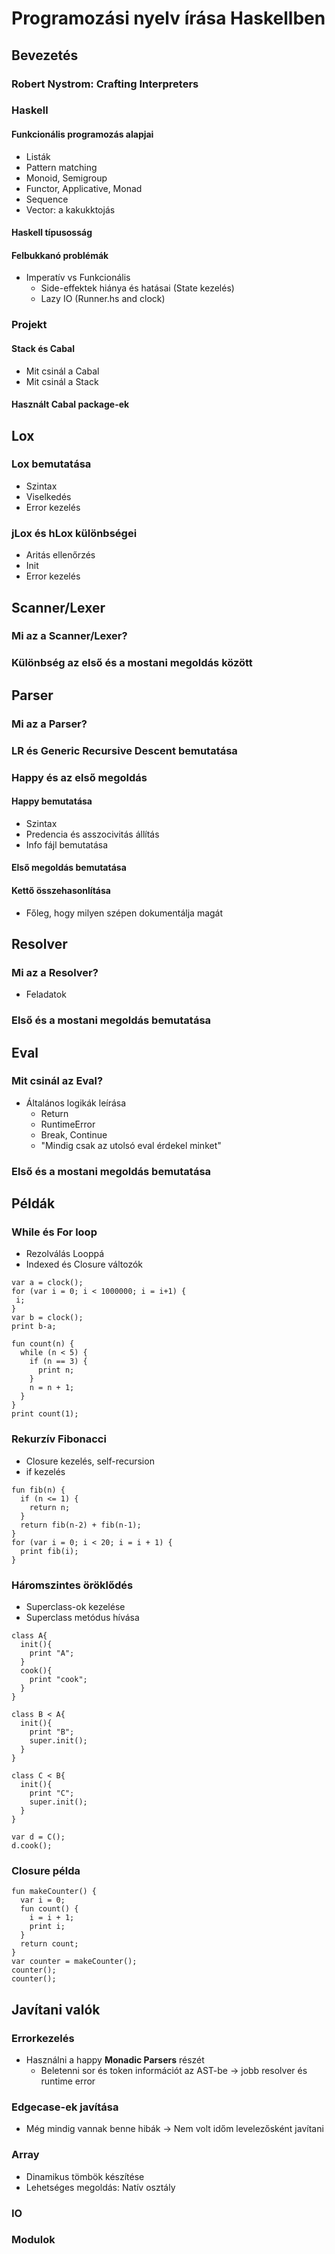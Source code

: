 # Programozási nyelv írása Haskellben

## Bevezetés

### Robert Nystrom: Crafting Interpreters

### Haskell

#### Funkcionális programozás alapjai

- Listák
- Pattern matching
- Monoid, Semigroup
- Functor, Applicative, Monad
- Sequence
- Vector: a kakukktojás

#### Haskell típusosság

#### Felbukkanó problémák

- Imperatív vs Funkcionális
  - Side-effektek hiánya és hatásai (State kezelés)
  - Lazy IO (Runner.hs and clock)

### Projekt

#### Stack és Cabal

- Mit csinál a Cabal
- Mit csinál a Stack

#### Használt Cabal package-ek

## Lox

### Lox bemutatása

- Szintax
- Viselkedés
- Error kezelés

### jLox és hLox különbségei

- Aritás ellenőrzés
- Init
- Error kezelés

## Scanner/Lexer

### Mi az a Scanner/Lexer?

### Különbség az első és a mostani megoldás között

## Parser

### Mi az a Parser?

### LR és Generic Recursive Descent bemutatása

### Happy és az első megoldás

#### Happy bemutatása

- Szintax
- Predencia és asszocivitás állítás
- Info fájl bemutatása

#### Első megoldás bemutatása

#### Kettő összehasonlítása

- Főleg, hogy milyen szépen dokumentálja magát

## Resolver

### Mi az a Resolver?

- Feladatok

### Első és a mostani megoldás bemutatása

## Eval

### Mit csinál az Eval?

- Általános logikák leírása
  - Return
  - RuntimeError
  - Break, Continue
  - "Mindig csak az utolsó eval érdekel minket"

### Első és a mostani megoldás bemutatása

## Példák

### While és For loop

- Rezolválás Looppá
- Indexed és Closure változók

```Lox
var a = clock(); 
for (var i = 0; i < 1000000; i = i+1) {
 i;
} 
var b = clock(); 
print b-a;
```

```Lox
fun count(n) {
  while (n < 5) {
    if (n == 3) {
      print n;
    } 
    n = n + 1;
  }
} 
print count(1);
```

### Rekurzív Fibonacci

- Closure kezelés, self-recursion
- if kezelés

```Lox
fun fib(n) {
  if (n <= 1) {
    return n;
  } 
  return fib(n-2) + fib(n-1);
} 
for (var i = 0; i < 20; i = i + 1) {
  print fib(i);
}
```

### Háromszintes öröklődés

- Superclass-ok kezelése
- Superclass metódus hívása

```Lox
class A{
  init(){
    print "A";
  }
  cook(){
    print "cook";
  }
}

class B < A{
  init(){
    print "B";
    super.init();
  }
}

class C < B{
  init(){
    print "C";
    super.init();
  }
}

var d = C();
d.cook();
```

### Closure példa

```Lox
fun makeCounter() {
  var i = 0; 
  fun count() {
    i = i + 1;
    print i;
  }
  return count;
}
var counter = makeCounter(); 
counter(); 
counter();
```

## Javítani valók

### Errorkezelés

- Használni a happy **Monadic Parsers** részét
  - Beletenni sor és token információt az AST-be -> jobb resolver és runtime error

### Edgecase-ek javítása

- Még mindig vannak benne hibák -> Nem volt időm levelezősként javítani

### Array

- Dinamikus tömbök készítése
- Lehetséges megoldás: Natív osztály

### IO

### Modulok









